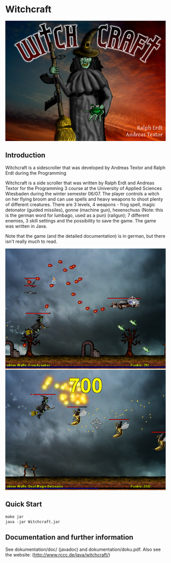 Witchcraft
==========

![Screenshot](https://github.com/atextor/witchcraft/raw/master/screenshots/wshot1.png)

Introduction
------------

Witchcraft is a sidescroller that was developed by Andreas Textor and Ralph Erdt
during the Programming 

Witchcraft is a side scroller that was written by Ralph Erdt and Andreas Textor for the
Programming 3 course at the University of Applied Sciences Wiesbaden during the
winter semester 06/07. The player controls a witch on her flying broom and can use spells
and heavy weapons to shoot plenty of different creatures. There are 3 levels, 4 weapons -
frog spell, magic detonator (guided missiles), gonne (machine gun), hexenschuss
(Note: this is the german word for lumbago, used as a pun) (railgun); 7 different enemies,
3 skill settings and the possibility to save the game. The game was written in Java.  

Note that the game (and the detailed documentation) is in german, but there isn't really much to read.

![Screenshot](https://github.com/atextor/witchcraft/raw/master/screenshots/wshot2.png)
![Screenshot](https://github.com/atextor/witchcraft/raw/master/screenshots/wshot3.png)

Quick Start
-----------

	make jar
	java -jar Witchcraft.jar


Documentation and further information
-------------------------------------

See dokumentation/doc/ (javadoc) and dokumentation/doku.pdf.
Also see the website: (http://www.rccc.de/java/witchcraft/)

